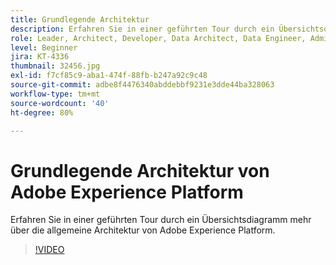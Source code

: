 ```yaml
---
title: Grundlegende Architektur
description: Erfahren Sie in einer geführten Tour durch ein Übersichtsdiagramm mehr über die allgemeine Architektur von Adobe Experience Platform.
role: Leader, Architect, Developer, Data Architect, Data Engineer, Admin, User
level: Beginner
jira: KT-4336
thumbnail: 32456.jpg
exl-id: f7cf85c9-aba1-474f-88fb-b247a92c9c48
source-git-commit: adbe8f4476340abddebbf9231e3dde44ba328063
workflow-type: tm+mt
source-wordcount: '40'
ht-degree: 80%

---
```


# Grundlegende Architektur von Adobe Experience Platform

Erfahren Sie in einer geführten Tour durch ein Übersichtsdiagramm mehr über die allgemeine Architektur von Adobe Experience Platform.

>[!VIDEO](https://video.tv.adobe.com/v/32456?quality=12&learn=on)


